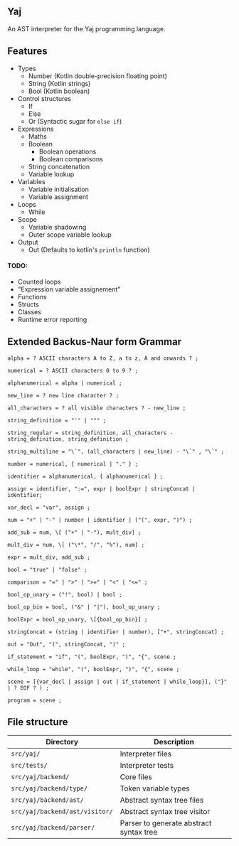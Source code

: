 ## Yaj

An AST interpreter for the Yaj programming language.
  
## Features
 
- Types
  - Number (Kotlin double-precision floating point)
  - String (Kotlin strings)
  - Bool (Kotlin boolean)
- Control structures
  - If
  - Else
  - Or (Syntactic sugar for `else if`)
- Expressions
  - Maths
  - Boolean
    - Boolean operations
    - Boolean comparisons
  - String concatenation
  - Variable lookup
- Variables
  - Variable initialisation
  - Variable assignment
- Loops
  - While
- Scope
  - Variable shadowing
  - Outer scope variable lookup
- Output
  - Out (Defaults to kotlin's `println` function)
 
#### TODO:
- Counted loops
- "Expression variable assignement"
- Functions
- Structs
- Classes
- Runtime error reporting

## Extended Backus-Naur form Grammar
```
alpha = ? ASCII characters A to Z, a to z, À and onwards ? ;

numerical = ? ASCII characters 0 to 9 ? ;

alphanumerical = alpha | numerical ;

new_line = ? new line character ? ;

all_characters = ? all visible characters ? - new_line ;

string_definition = "'" | """ ;

string_regular = string_definition, all_characters - string_definition, string_definition ;

string_multiline = "\`", (all_characters | new_line) - "\`" , "\`" ;

number = numerical, { numerical | "." } ;

identifier = alphanumerical, { alphanumerical } ;

assign = identifier, ":=", expr | boolExpr | stringConcat | identifier;

var_decl = "var", assign ;

num = "+" | "-" | number | identifier | ("(", expr, ")") ;

add_sub = num, \[ ("+" | "-"), mult_div] ;
  
mult_div = num, \[ ("\*", "/", "%"), num] ;

expr = mult_div, add_sub ;

bool = "true" | "false" ;

comparison = "=" | ">" | ">=" | "<" | "<=" ;

bool_op_unary = ("!", bool) | bool ;

bool_op_bin = bool, ("&" | "|"), bool_op_unary ;

boolExpr = bool_op_unary, \[{bool_op_bin}] ;

stringConcat = (string | identifier | number), ["+", stringConcat] ;

out = "Out", "(", stringConcat, ")" ;

if_statement = "if", "(", boolExpr, ")", "{", scene ;

while_loop = "while", "(", boolExpr, ")", "{", scene ;

scene = [{var_decl | assign | out | if_statement | while_loop}], ("}" | ? EOF ? ) ;

program = scene ;
```

## File structure

| Directory                      | Description                             |
| ------------------------------ | --------------------------------------- |
| `src/yaj/`                     | Interpreter files                       |
| `src/tests/`                   | Interpreter tests                       |
| `src/yaj/backend/`             | Core files                              |
| `src/yaj/backend/type/`        | Token variable types                    |
| `src/yaj/backend/ast/`         | Abstract syntax tree files              |
| `src/yaj/backend/ast/visitor/` | Abstract syntax tree visitor            |
| `src/yaj/backend/parser/`      | Parser to generate abstract syntax tree |
